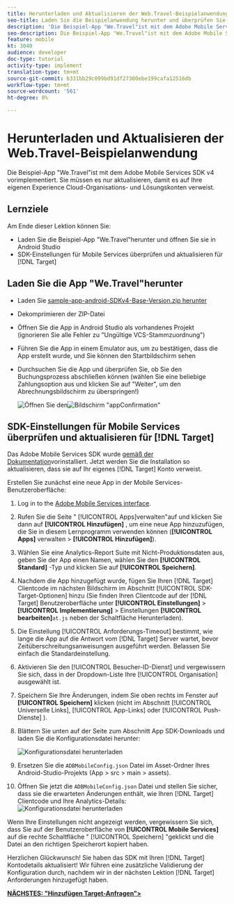 ```yaml
---
title: Herunterladen und Aktualisieren der Web.Travel-Beispielanwendung
seo-title: Laden Sie die Beispielanwendung herunter und überprüfen Sie das SDK für mobile Dienste
description: 'Die Beispiel-App "We.Travel"ist mit dem Adobe Mobile Services SDK v4 vorimplementiert. Sie müssen es nur aktualisieren, damit es auf Ihre eigenen Experience Cloud-Organisations- und Lösungskonten verweist.   '
seo-description: Die Beispiel-App "We.Travel"ist mit dem Adobe Mobile Services SDK v4 vorimplementiert. Sie müssen es nur aktualisieren, damit es auf Ihre eigenen Experience Cloud-Organisations- und Lösungskonten verweist.
feature: mobile
kt: 3040
audience: developer
doc-type: tutorial
activity-type: implement
translation-type: tm+mt
source-git-commit: b331bb29c099bd91df27300ebe199cafa12516db
workflow-type: tm+mt
source-wordcount: '561'
ht-degree: 0%

---
```



# Herunterladen und Aktualisieren der Web.Travel-Beispielanwendung

Die Beispiel-App &quot;We.Travel&quot;ist mit dem Adobe Mobile Services SDK v4 vorimplementiert. Sie müssen es nur aktualisieren, damit es auf Ihre eigenen Experience Cloud-Organisations- und Lösungskonten verweist.

## Lernziele

Am Ende dieser Lektion können Sie:

* Laden Sie die Beispiel-App &quot;We.Travel&quot;herunter und öffnen Sie sie in Android Studio
* SDK-Einstellungen für Mobile Services überprüfen und aktualisieren für [!DNL Target]

## Laden Sie die App &quot;We.Travel&quot;herunter

* Laden Sie [sample-app-android-SDKv4-Base-Version.zip herunter](assets/sample-app-android-SDKv4-Base-Version.zip)
* Dekomprimieren der ZIP-Datei
* Öffnen Sie die App in Android Studio als vorhandenes Projekt (ignorieren Sie alle Fehler zu &quot;Ungültige VCS-Stammzuordnung&quot;)
* Führen Sie die App in einem Emulator aus, um zu bestätigen, dass die App erstellt wurde, und Sie können den Startbildschirm sehen
* Durchsuchen Sie die App und überprüfen Sie, ob Sie den Buchungsprozess abschließen können (wählen Sie eine beliebige Zahlungsoption aus und klicken Sie auf &quot;Weiter&quot;, um den Abrechnungsbildschirm zu überspringen!)

   ![Öffnen Sie den](assets/wetravel_homeScreen.png)![Bildschirm &quot;appConfirmation&quot;](assets/wetravel_confirmationScreen.png)

## SDK-Einstellungen für Mobile Services überprüfen und aktualisieren für [!DNL Target]

Das Adobe Mobile Services SDK wurde [gemäß der Dokumentation](https://docs.adobe.com/content/help/en/mobile-services/android/getting-started-android/requirements.html)vorinstalliert. Jetzt werden Sie die Installation so aktualisieren, dass sie auf Ihr eigenes [!DNL Target] Konto verweist.

Erstellen Sie zunächst eine neue App in der Mobile Services-Benutzeroberfläche:

1. Log in to the [Adobe Mobile Services interface](https://mobilemarketing.adobe.com).
1. Rufen Sie die Seite &quot; [!UICONTROL Apps]verwalten&quot;auf und klicken Sie dann auf **[!UICONTROL Hinzufügen]** , um eine neue App hinzuzufügen, die Sie in diesem Lernprogramm verwenden können (**[!UICONTROL Apps]** verwalten > **[!UICONTROL Hinzufügen]**).
1. Wählen Sie eine Analytics-Report Suite mit Nicht-Produktionsdaten aus, geben Sie der App einen Namen, wählen Sie den **[!UICONTROL Standard]** -Typ und klicken Sie auf **[!UICONTROL Speichern]**.
1. Nachdem die App hinzugefügt wurde, fügen Sie Ihren [!DNL Target] Clientcode im nächsten Bildschirm im Abschnitt [!UICONTROL SDK-Target-Optionen] hinzu (Sie finden Ihren Clientcode auf der [!DNL Target] Benutzeroberfläche unter **[!UICONTROL Einstellungen]** > **[!UICONTROL Implementierung]** > Einstellungen **[!UICONTROL bearbeiten]**`at.js` neben der Schaltfläche Herunterladen).
1. Die Einstellung [!UICONTROL Anforderungs-Timeout] bestimmt, wie lange die App auf die Antwort vom [!DNL Target] Server wartet, bevor Zeitüberschreitungsanweisungen ausgeführt werden. Belassen Sie einfach die Standardeinstellung.
1. Aktivieren Sie den [!UICONTROL Besucher-ID-Dienst] und vergewissern Sie sich, dass in der Dropdown-Liste Ihre [!UICONTROL Organisation] ausgewählt ist.
1. Speichern Sie Ihre Änderungen, indem Sie oben rechts im Fenster auf **[!UICONTROL Speichern]** klicken (nicht im Abschnitt [!UICONTROL Universelle Links], [!UICONTROL App-Links] oder [!UICONTROL Push-Dienste] ).
1. Blättern Sie unten auf der Seite zum Abschnitt App SDK-Downloads und laden Sie die Konfigurationsdatei herunter:

   ![Konfigurationsdatei herunterladen](assets/config_file.jpg)

1. Ersetzen Sie die `ADBMobileConfig.json` Datei im Asset-Ordner Ihres Android-Studio-Projekts (App > src > main > assets).

1. Öffnen Sie jetzt die `ADBMobileConfig.json` Datei und stellen Sie sicher, dass sie die erwarteten Änderungen enthält, wie Ihren [!DNL Target] Clientcode und Ihre Analytics-Details:
   ![Konfigurationsdatei herunterladen](assets/client_code.jpg)

Wenn Ihre Einstellungen nicht angezeigt werden, vergewissern Sie sich, dass Sie auf der Benutzeroberfläche von **[!UICONTROL Mobile Services]** auf die rechte Schaltfläche &quot; [!UICONTROL Speichern] &quot;geklickt und die Datei an den richtigen Speicherort kopiert haben.

Herzlichen Glückwunsch! Sie haben das SDK mit Ihren [!DNL Target] Kontodetails aktualisiert! Wir führen eine zusätzliche Validierung der Konfiguration durch, nachdem wir in der nächsten Lektion [!DNL Target] Anforderungen hinzugefügt haben.

**[NÄCHSTES: &quot;Hinzufügen Target-Anfragen&quot;>](add-requests.md)**
